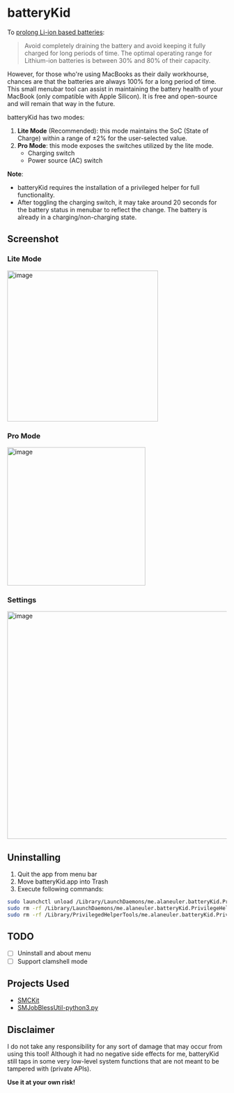 # batteryKid
To [prolong Li-ion based 
batteries](https://batteryuniversity.com/article/bu-808-how-to-prolong-lithium-based-batteries):

> Avoid completely draining the battery and avoid keeping it fully charged for long periods of time. The optimal operating range for Lithium-ion batteries is between 30% and 80% of their capacity.

However, for those who're using MacBooks as their daily workhourse, chances are that the batteries are always 100% for a long period of time.
This small menubar tool can assist in maintaining the battery health of your MacBook (only compatible with Apple Silicon).
It is free and open-source and will remain that way in the future.

batteryKid has two modes:
1. **Lite Mode** (Recommended): this mode maintains the SoC (State of Charge) within a range of ±2% for the user-selected value.
2. **Pro Mode**: this mode exposes the switches utilized by the lite mode.
   - Charging switch
   - Power source (AC) switch

**Note**:
- batteryKid requires the installation of a privileged helper for full functionality.
- After toggling the charging switch, it may take around 20 seconds for the battery status in menubar to reflect the change. The battery is already in a charging/non-charging state.

## Screenshot
### Lite Mode
<img width="346" alt="image" src="https://github.com/alaneuler/batteryKid/assets/8054939/dc87697f-9759-4c0f-afc0-f51c18608877">

### Pro Mode
<img width="317" alt="image" src="https://github.com/alaneuler/batteryKid/assets/8054939/b0494311-4d1c-4551-a6c6-3f7a4d17f994">

### Settings
<img width="522" alt="image" src="https://github.com/alaneuler/batteryKid/assets/8054939/b8153d5a-245b-492b-a6ba-1bc865260b4d">

## Uninstalling
1. Quit the app from menu bar
2. Move batteryKid.app into Trash
3. Execute following commands:
```bash
sudo launchctl unload /Library/LaunchDaemons/me.alaneuler.batteryKid.PrivilegeHelper.plist
sudo rm -rf /Library/LaunchDaemons/me.alaneuler.batteryKid.PrivilegeHelper.plist
sudo rm -rf /Library/PrivilegedHelperTools/me.alaneuler.batteryKid.PrivilegeHelper
```

## TODO
- [ ] Uninstall and about menu
- [ ] Support clamshell mode

## Projects Used
- [SMCKit](https://github.com/beltex/SMCKit)
- [SMJobBlessUtil-python3.py](https://gist.github.com/mikeyh/89a1e2ecc6849ff6056b7391c5216799)

## Disclaimer
I do not take any responsibility for any sort of damage that may occur from using this tool!
Although it had no negative side effects for me, 
batteryKid still taps in some very low-level system functions 
that are not meant to be tampered with (private APIs).

**Use it at your own risk!**
